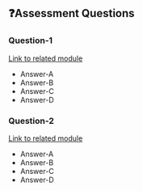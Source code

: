 ## ❓Assessment Questions


### Question-1 
[Link to related module](modules/README.md)
- Answer-A
- Answer-B
- Answer-C
- Answer-D

### Question-2 
[Link to related module](modules/README.md)
- Answer-A
- Answer-B
- Answer-C
- Answer-D
